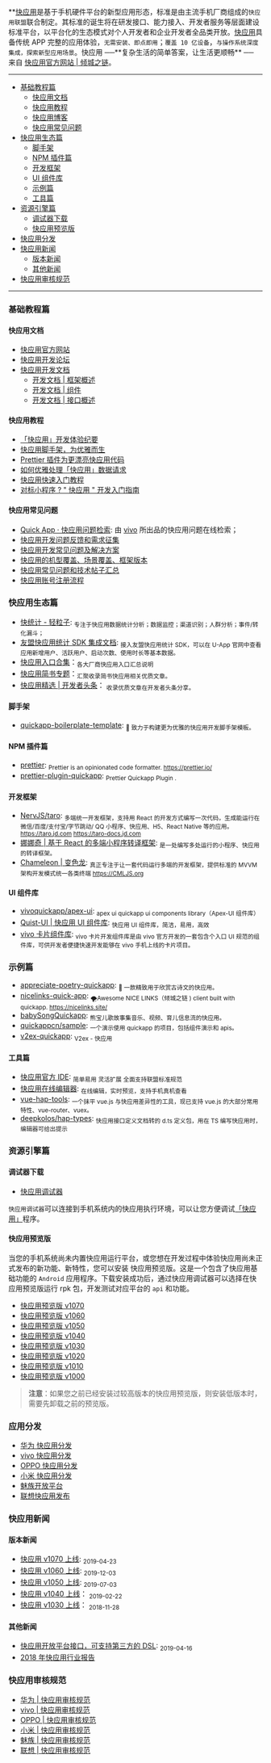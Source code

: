 **[快应用](https://nicelinks.site/post/5b5fb5bc615bf842b609105f)是基于手机硬件平台的新型应用形态，标准是由主流手机厂商组成的`快应用联盟`联合制定。其标准的诞生将在研发接口、能力接入、开发者服务等层面建设标准平台，以平台化的生态模式对个人开发者和企业开发者全品类开放。[快应用](https://nicelinks.site/post/5b5fb5bc615bf842b609105f)具备传统 APP 完整的应用体验，`无需安装、即点即用`；`覆盖 10 亿设备`，`与操作系统深度集成，探索新型应用场景`。快应用 ──**复杂生活的简单答案，让生活更顺畅\*\* ── 来自 [快应用官方网站 | 倾城之链](https://nicelinks.site/post/5b5fb5bc615bf842b609105f)。

---

- [基础教程篇](#基础教程篇)
  - [快应用文档](#快应用文档)
  - [快应用教程](#快应用教程)
  - [快应用博客](https://quickapp.lovejade.cn/tag/quickapp/?utm_source=github.com)
  - [快应用常见问题](#快应用常见问题)
- [快应用生态篇](#快应用生态篇)
  - [脚手架](#脚手架)
  - [NPM 插件篇](#NPM插件篇)
  - [开发框架](#开发框架)
  - [UI 组件库](#UI组件库)
  - [示例篇](#示例篇)
  - [工具篇](#工具篇)
- [资源引擎篇](#资源引擎篇)
  - [调试器下载](#调试器下载)
  - [快应用预览版](#快应用预览版)
- [快应用分发](#应用分发)
- [快应用新闻](#快应用新闻)
  - [版本新闻](#版本新闻)
  - [其他新闻](#其他新闻)
- [快应用审核规范](#快应用审核规范)

---

### 基础教程篇

#### 快应用文档

- [快应用官方网站](https://www.quickapp.cn/)
- [快应用开发论坛](https://bbs.quickapp.cn/)
- [快应用开发文档](https://doc.quickapp.cn/)
  - [开发文档 | 框架概述](https://doc.quickapp.cn/framework/)
  - [开发文档 | 组件](https://doc.quickapp.cn/widgets/common-events.html)
  - [开发文档 | 接口概述](https://doc.quickapp.cn/features/)

#### 快应用教程

- [「快应用」开发体验纪要](https://nice.lovejade.cn/zh/article/develop-quick-app-experience-notes.html)
- [快应用脚手架，为优雅而生](https://nice.lovejade.cn/zh/article/quickapp-boilerplate-template.html)
- [Prettier 插件为更漂亮快应用代码](https://quickapp.lovejade.cn/prettier-quickapp-plugin/)
- [如何优雅处理「快应用」数据请求](https://quickapp.lovejade.cn/how-to-elegantly-handle-quickapp-request/)
- [快应用快速入门教程](https://juejin.im/post/5ab27d8e518825557e78485e)
- [对标小程序 ? " 快应用 " 开发入门指南](https://juejin.im/post/5ab26a1e6fb9a028b547c675)

#### 快应用常见问题

- [Quick App · 快应用问题检索](https://qapp-wiki.vivo.com.cn): 由 [vivo](https://quickapp.vivo.com.cn) 所出品的快应用问题在线检索；
- [快应用开发问题反馈和需求征集](https://github.com/quickappcn/issues)
- [快应用开发常见问题及解决方案](https://quickapp.lovejade.cn/quickapp-common-problems-and-solutions/)
- [快应用的机型覆盖、场景覆盖、框架版本](https://quickapp.lovejade.cn/quickapp-phone_model-device-scene-coverage/?utm_source=github)
- [快应用常见问题和技术帖子汇总](https://bbs.quickapp.cn/forum.php?mod=viewthread&tid=838)
- [快应用账号注册流程](https://www.quickapp.cn/docCenter/post/71)

### 快应用生态篇

- [快统计 - 轻粒子](http://www.qinglizi.cn/): <sub>专注于快应用数据统计分析；数据监控；渠道识别；人群分析；事件/转化漏斗；</sub>
- [友盟快应用统计 SDK 集成文档](https://developer.umeng.com/docs/84810/detail/84811): <sub>接入友盟快应用统计 SDK，可以在 U-App 官网中查看应用新增用户、活跃用户、启动次数、使用时长等基本数据。</sub>
- [快应用入口合集](https://bbs.quickapp.cn/forum.php?mod=viewthread&tid=552&fromuid=139)：<sub>各大厂商快应用入口汇总说明</sub>
- [快应用简书专题](https://www.jianshu.com/c/967284997de2)：<sub>汇聚收录简书快应用相关优质文章。</sub>
- [快应用精选 | 开发者头条](https://toutiao.io/subjects/374789)： <sub>收录优质文章在开发者头条分享。</sub>

#### 脚手架

- [quickapp-boilerplate-template](https://github.com/nicejade/quickapp-boilerplate-template): <sub>🔨 致力于构建更为优雅的快应用开发脚手架模板。</sub>

#### NPM 插件篇

- [prettier](https://github.com/prettier/prettier): <sub>Prettier is an opinionated code formatter. https://prettier.io/</sub>
- [prettier-plugin-quickapp](https://github.com/nicejade/prettier-plugin-quickapp): <sub>Prettier Quickapp Plugin .</sub>

#### 开发框架

- [NervJS/taro](https://github.com/NervJS/taro): <sub>多端统一开发框架，支持用 React 的开发方式编写一次代码，生成能运行在微信/百度/支付宝/字节跳动/ QQ 小程序、快应用、H5、React Native 等的应用。 https://taro.jd.com https://taro-docs.jd.com</sub>
- [娜娜奇 | 基于 React 的多端小程序转译框架](https://rubylouvre.github.io/nanachi/documents/install.html): <sub>是一处编写多处运行的小程序、快应用的转译框架。</sub>
- [Chameleon | 变色龙](https://github.com/didi/chameleon): <sub>真正专注于让一套代码运行多端的开发框架，提供标准的 MVVM 架构开发模式统一各类终端 https://CMLJS.org</sub>

#### UI 组件库

- [vivoquickapp/apex-ui](https://github.com/vivoquickapp/apex-ui): <sub>apex ui quickapp ui components library（Apex-UI 组件库）</sub>
- [Quist-UI | 快应用 UI 组件库](https://github.com/JDsecretFE/quist-ui): <sub>快应用 UI 组件库，简洁，易用，高效</sub>
- [vivo 卡片组件库](https://vivoquickapp.github.io/vivo-cards-suits/): <sub>vivo 卡片开发组件库是由 vivo 官方开发的一套包含个入口 UI 规范的组件库，可供开发者便捷快速开发能够在 vivo 手机上线的卡片项目。</sub>

### 示例篇

- [appreciate-poetry-quickapp](https://github.com/TheHumanComedy/appreciate-poetry-quickapp): <sub>🌊 一款精致用于欣赏古诗文的快应用。</sub>
- [nicelinks-quick-app](https://github.com/nicejade/nicelinks-quick-app): <sub>🌪Awesome NICE LINKS（倾城之链 ) client built with quickapp. https://nicelinks.site/ </sub>
- [babySongQuickapp](https://github.com/lishuaixingNewBee/babySongQuickapp): <sub>熊宝儿歌故事集音乐、视频、育儿信息流的快应用。</sub>
- [quickappcn/sample](https://github.com/quickappcn/sample): <sub>一个演示使用 quickapp 的项目，包括组件演示和 apis。 </sub>
- [v2ex-quickapp](https://github.com/wotermelon/v2ex-quickapp): <sub>V2ex - 快应用</sub>

#### 工具篇

- [快应用官方 IDE](https://www.quickapp.cn/docCenter/IDEPublicity): <sub>简单易用 灵活扩展 全面支持联盟标准规范</sub>
- [快应用在线编辑器](https://editor.quickapp.cn/?utm_source=awesome-quickapp): <sub>在线编辑，实时预览，支持手机真机查看</sub>
- [vue-hap-tools](https://github.com/Youjingyu/vue-hap-tools): <sub>一个抹平 vue.js 与快应用差异性的工具，现已支持 vue.js 的大部分常用特性、vue-router、vuex。</sub>
- [deepkolos/hap-types](https://github.com/deepkolos/hap-types): <sub>快应用接口定义文档转的 d.ts 定义包，用在 TS 编写快应用时，编辑器可给出提示</sub>

### 资源引擎篇

#### 调试器下载

- [快应用调试器](https://github.com/nicejade/awesome-quickapp/blob/master/resources/quickapp_debugger.apk?raw=true)

`快应用调试器`可以连接到手机系统内的快应用执行环境，可以让您方便调试[「快应用」](https://nicelinks.site/post/5b5fb5bc615bf842b609105f)程序。

#### 快应用预览版

当您的手机系统尚未内置快应用运行平台，或您想在开发过程中体验快应用尚未正式发布的新功能、新特性，您可以安装 快应用预览版。这是一个包含了快应用基础功能的 `Android` 应用程序。下载安装成功后，通过快应用调试器可以选择在快应用预览版运行 rpk 包，开发测试对应平台的 `api` 和功能。

- [快应用预览版 v1070](https://statres.quickapp.cn/quickapp/quickapptool/release/platform/quickapp_platform_preview_release_v1070.apk)
- [快应用预览版 v1060](https://github.com/nicejade/awesome-quickapp/blob/master/resources/quickapp_platform_preview_release_v1060.apk?raw=true)
- [快应用预览版 v1050](https://github.com/nicejade/awesome-quickapp/blob/master/resources/quickapp_platform_preview_release_v1050.apk?raw=true)
- [快应用预览版 v1040](https://github.com/nicejade/awesome-quickapp/blob/master/resources/quickapp_platform_preview_release_v1040.apk?raw=true)
- [快应用预览版 v1030](https://github.com/nicejade/awesome-quickapp/blob/master/resources/quickapp_platform_preview_release_v1030.apk?raw=true)
- [快应用预览版 v1020](https://github.com/nicejade/awesome-quickapp/blob/master/resources/quickapp_platform_preview_release_v1020.apk?raw=true)
- [快应用预览版 v1010](https://github.com/nicejade/awesome-quickapp/blob/master/resources/quickapp_platform_preview_release_v1010.apk?raw=true)
- [快应用预览版 v1000](https://github.com/nicejade/awesome-quickapp/blob/master/resources/quickapp_platform_preview_release_v1000.apk?raw=true)

> **注意**：如果您之前已经安装过较高版本的快应用预览版，则安装低版本时，需要先卸载之前的预览版。

### 应用分发

- [华为 快应用分发](https://developer.huawei.com/consumer/cn/service/hms/fastapp.html)
- [vivo 快应用分发](https://dev.vivo.com.cn/distribute/quickApp)
- [OPPO 快应用分发](https://open.oppomobile.com/service/distribute#id=4)
- [小米 快应用分发](https://dev.mi.com/console/app/newapp.html)
- [魅族开放平台](https://open.flyme.cn/)
- [联想快应用发布](http://open.lenovo.com/developer/adp/helpData/database_detail.jsp?url=http://open.lenovo.com/sdk/?p=796)

### 快应用新闻

#### 版本新闻

- [快应用 v1070 上线](https://doc.quickapp.cn/changelog/1070.html): <sub>2019-04-23</sub>
- [快应用 v1060 上线](https://doc.quickapp.cn/changelog/1060.html): <sub>2019-12-03</sub>
- [快应用 v1050 上线](https://doc.quickapp.cn/changelog/1050.html): <sub>2019-07-03</sub>
- [快应用 v1040 上线](https://doc.quickapp.cn/changelog/1040.html)： <sub>2019-02-22</sub>
- [快应用 v1030 上线](https://doc.quickapp.cn/changelog/1030.html)： <sub>2018-11-28</sub>

#### 其他新闻

- [快应用开放平台接口，可支持第三方的 DSL](https://mp.weixin.qq.com/s/1IHGbVtcDPYPP41yNOHyPA): <sub>2019-04-16</sub>
- [2018 年快应用行业报告](http://pic-test.kss.ksyun.com/quickapp_statistics/pdf/2018年快应用行业报告-preview.pdf)

### 快应用审核规范

- [华为 | 快应用审核规范](https://developer.huawei.com/consumer/cn/service/hms/catalog/fastapp.html?page=fastapp_fastapp_toapprove_rule)
- [vivo | 快应用审核规范](https://dev.vivo.com.cn/documentCenter/doc/120)
- [OPPO | 快应用审核规范](https://open.oppomobile.com/service/distribute#id=4)
- [小米 | 快应用审核规范](https://bbs.quickapp.cn/forum.php?mod=viewthread&tid=428)
- [魅族 | 快应用审核规范](https://miniapp.meizu.com/resources/document/complaint.html)
- [联想 | 快应用审核规范](http://open.lenovo.com/sdk/%E5%BF%AB%E5%BA%94%E7%94%A8%E5%8F%91%E5%B8%83-2/)
